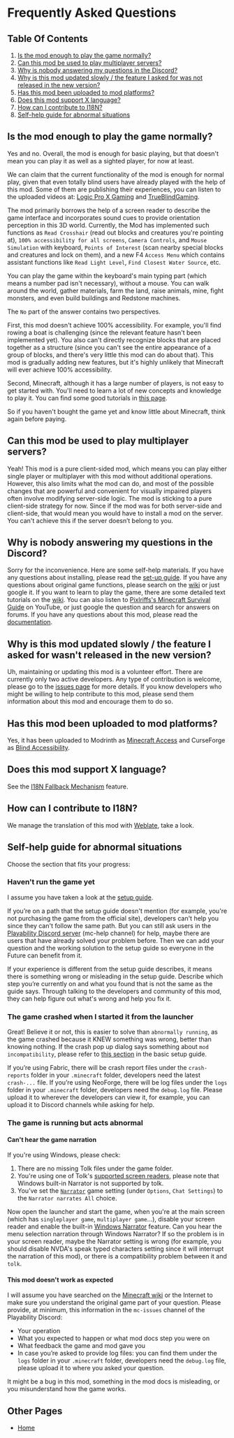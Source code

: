 # Frequently Asked Questions

## Table Of Contents

1. [Is the mod enough to play the game normally?](#is-the-mod-enough-to-play-the-game-normally)
2. [Can this mod be used to play multiplayer servers?](#can-this-mod-be-used-to-play-multiplayer-servers)
3. [Why is nobody answering my questions in the Discord?](#why-is-nobody-answering-my-questions-in-the-discord)
4. [Why is this mod updated slowly / the feature I asked for was not released in the new version?](#why-is-this-mod-updated-slowly--the-feature-i-asked-for-wasnt-released-in-the-new-version)
5. [Has this mod been uploaded to mod platforms?](#has-this-mod-been-uploaded-to-mod-platforms)
6. [Does this mod support X language?](#does-this-mod-support-x-language)
7. [How can I contribute to I18N?](#how-can-i-contribute-to-i18n)
8. [Self-help guide for abnormal situations](#self-help-guide-for-abnormal-situations)

## Is the mod enough to play the game normally?

Yes and no.
Overall, the mod is enough for basic playing,
but that doesn't mean you can play it as well as a sighted player, for now at least.

We can claim that the current functionality of the mod is enough for normal play,
given that even totally blind users have already played with the help of this mod.
Some of them are publishing their experiences,
you can listen to the uploaded videos at:
[Logic Pro X Gaming](https://www.youtube.com/@LogicProXGaming/search?query=minecraft) and [TrueBlindGaming](https://www.youtube.com/@TrueBlindGaming/search?query=minecraft).

The mod primarily borrows the help of a screen reader to describe the game interface
and incorporates sound cues to provide orientation perception in this 3D world.
Currently,
the Mod has implemented such functions as `Read Crosshair` (read out blocks and creatures you're pointing at),
`100% accessibility for all screens`, `Camera Controls`, and `Mouse Simulation` with keyboard,
`Points of Interest`
(scan nearby special blocks and creatures and lock on them),
and a new F4 `Access Menu` which contains assistant functions like `Read Light Level`,
`Find Closest Water Source`, etc.

You can play the game within the keyboard's main typing part (which means a number pad isn't necessary),
without a mouse.
You can walk around the world, gather materials, farm the land, raise animals, mine,
fight monsters, and even build buildings and Redstone machines.

The `No` part of the answer contains two perspectives.

First, this mod doesn't achieve 100% accessibility.
For example, you'll find rowing a boat is challenging (since the relevant feature hasn't been implemented yet).
You also can't directly recognize blocks that are placed together as a structure
(since you can't see the entire appearance of a group of blocks, and there's very little this mod can do about that).
This mod is gradually adding new features, but it's highly unlikely that Minecraft will ever achieve 100% accessibility.

Second, Minecraft, although it has a large number of players, is not easy to get started with.
You'll need to learn a lot of new concepts and knowledge to play it.
You can find some good tutorials in [this page](/docs/good-resources.md#tutorial-resources).

So if you haven't bought the game yet and know little about Minecraft, think again before paying.

## Can this mod be used to play multiplayer servers?

Yeah! This mod is a pure client-sided mod, which means you can play either single player or multiplayer with this mod without additional operations.
However, this also limits what the mod can do, and most of the possible changes that are powerful and convenient for visually impaired players often involve modifying server-side logic.
The mod is sticking to a pure client-side strategy for now.
Since if the mod was for both server-side and client-side,
that would mean you would have to install a mod on the server.
You can't achieve this if the server doesn’t belong to you.

## Why is nobody answering my questions in the Discord?

Sorry for the inconvenience. Here are some self-help materials.
If you have any questions about installing, please read the [set-up guide](/docs/setup/basic.md).
If you have any questions about original game functions, please search on the [wiki](https://minecraft.wiki/w/Special:Search?scope=internal) or just google it.
If you want to learn to play the game,
there are some detailed text tutorials on the [wiki](https://minecraft.wiki/w/Tutorials).
You can also listen to [Pixlriffs's Minecraft Survival Guide](https://www.youtube.com/watch?v=VfpHTJsn9I4&list=PLgENJ0iY3XBjmydGuzYTtDwfxuR6lN8KC) on YouTube,
or just google the question and search for answers on forums.
If you have any questions about this mod, please read the [documentation](/README.md).

## Why is this mod updated slowly / the feature I asked for wasn't released in the new version?

Uh, maintaining or updating this mod is a volunteer effort.
There are currently only two active developers.
Any type of contribution is welcome, please go to the [issues page](https://github.com/khanshoaib3/minecraft-access/issues) for more details.
If you know developers who might be willing to help contribute to this mod, please send them information about this mod and encourage them to do so.

## Has this mod been uploaded to mod platforms?

Yes, it has been uploaded to Modrinth as [Minecraft Access](https://modrinth.com/mod/minecraft-access) and CurseForge as [Blind Accessibility](https://www.curseforge.com/minecraft/mc-mods/blind-accessibility).

## Does this mod support X language?

See the [I18N Fallback Mechanism](/docs/features.md#i18n-fallback-mechanism) feature.

## How can I contribute to I18N?

We manage the translation of this mod with [Weblate](https://hosted.weblate.org/engage/minecraft-access/), take a look.

## Self-help guide for abnormal situations

Choose the section that fits your progress:

### Haven't run the game yet

I assume you have taken a look at the [setup guide](/docs/setup/basic.md).

If you’re on a path that the setup guide doesn't mention
(for example, you're not purchasing the game from the official site),
developers can't help you since they can't follow the same path.
But you can still ask users in the [Playability Discord server](https://discord.gg/yQjjsDqWQX)
(mc-help channel) for help,
maybe there are users that have already solved your problem before.
Then we can add your question and the working solution to the setup guide so everyone in the Future can benefit from it.

If your experience is different from the setup guide describes,
it means there is something wrong or misleading in the setup guide.
Describe which step you’re currently on and what you found that is not the same as the guide says.
Through talking to the developers and community of this mod, they can help figure out what's wrong and help you fix it.

### The game crashed when I started it from the launcher

Great!
Believe it or not, this is easier to solve than `abnormally running`,
as the game crashed because it KNEW something was wrong, better than knowing nothing.
If the crash pop up dialog says something about `mod incompatibility`,
please refer to [this section](/docs/setup/basic.md#update-the-game-and-mods) in the basic setup guide.

If you’re using Fabric, there will be crash report files under the `crash-reports` folder in your `.minecraft` folder,
developers need the latest `crash-...` file.
If you’re using NeoForge, there will be log files under the `logs` folder in your `.minecraft` folder,
developers need the `debug.log` file.
Please upload it to wherever the developers can view it,
for example, you can upload it to Discord channels while asking for help.

### The game is running but acts abnormal

#### Can't hear the game narration

If you're using Windows, please check:

1. There are no missing Tolk files under the game folder.
2. You're using one of Tolk's [supported screen readers](https://github.com/ndarilek/tolk?tab=readme-ov-file#supported-screen-readers), please note that Windows built-in Narrator is not supported by tolk.
3. You’ve set the [`Narrator`](https://minecraft.wiki/w/Options#Chat_Settings) game setting (under `Options`, `Chat Settings`) to the `Narrator narrates All` choice.

Now open the launcher and start the game,
when you're at the main screen (which has `singleplayer game`, `multiplayer game`...),
disable your screen reader
and enable the built-in [Windows Narrator](https://support.microsoft.com/en-us/windows/complete-guide-to-narrator-e4397a0d-ef4f-b386-d8ae-c172f109bdb1) feature.
Can you hear the menu selection narration through Windows Narrator?
If so the problem is in your screen reader, maybe the Narrator setting is wrong (for example, you should disable NVDA's
speak typed characters setting since it will interrupt the narration of this mod),
or there is a compatibility problem between it and `tolk`.

#### This mod doesn't work as expected

I will assume you have searched on the [Minecraft wiki](https://minecraft.wiki) or the Internet to make sure you understand the original game part of your question.
Please provide, at minimum, this information in the `mc-issues` channel of the Playability Discord:

* Your operation
* What you expected to happen or what mod docs step you were on
* What feedback the game and mod gave you
* In case you’re asked to provide log files: you can find them under the `logs` folder in your `.minecraft` folder, developers need the `debug.log` file, please upload it to where you asked your question.

It might be a bug in this mod, something in the mod docs is misleading, or you misunderstand how the game works.

## Other Pages

* [Home](/README.md)
